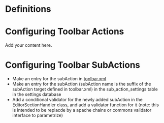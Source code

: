 # Definitions #

# Configuring Toolbar Actions #

Add your content here.


# Configuring Toolbar SubActions #

  * Make an entry for the subAction in [toolbar.xml](http://code.google.com/p/bungeni-portal/source/browse/BungeniOOo/BungeniEditor/trunk/BungeniEditorClient/dist/settings/toolbar.xml)
  * Make an entry for the subAction (subAction name is the suffix of the subAction target defined in toolbar.xml) in the sub\_action\_settings table in the settings database
  * Add a conditional validator for the newly added subAction in the EditorSectionHandler class, and add a validator function for it (note: this is intended to be replacde by a apache chains or commons validator interface to parametrize)
